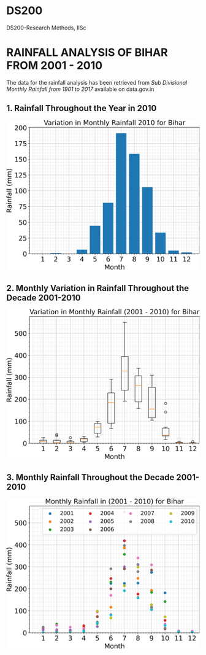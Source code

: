 # DS200
DS200-Research Methods, IISc
# RAINFALL ANALYSIS OF BIHAR FROM 2001 - 2010
The data for the rainfall analysis has been retrieved from _Sub Divisional Monthly Rainfall from 1901 to 2017_ available on data.gov.in

## 1. Rainfall Throughout the Year in 2010
![alt text](https://github.com/pranjalnam/DS200/blob/master/bar.jpg)

## 2. Monthly Variation in Rainfall Throughout the Decade 2001-2010
![alt text](https://github.com/pranjalnam/DS200/blob/master/box.jpg)

## 3. Monthly Rainfall Throughout the Decade 2001-2010
![alt text](https://github.com/pranjalnam/DS200/blob/master/scatter.jpg)
